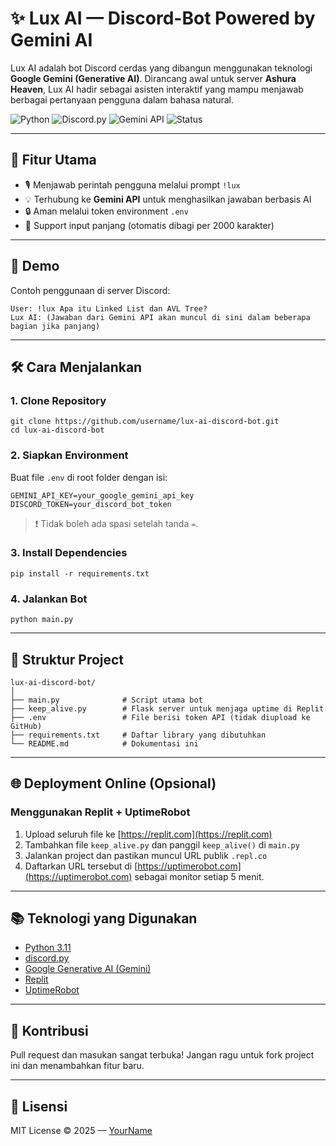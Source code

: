 # ✨ Lux AI — Discord-Bot Powered by Gemini AI

Lux AI adalah bot Discord cerdas yang dibangun menggunakan teknologi **Google Gemini (Generative AI)**. Dirancang awal untuk server **Ashura Heaven**, Lux AI hadir sebagai asisten interaktif yang mampu menjawab berbagai pertanyaan pengguna dalam bahasa natural.

![Python](https://img.shields.io/badge/Python-3.11-blue?style=flat-square)
![Discord.py](https://img.shields.io/badge/discord.py-2.x-blueviolet?style=flat-square)
![Gemini API](https://img.shields.io/badge/Google%20Gemini-API-brightgreen?style=flat-square)
![Status](https://img.shields.io/badge/status-online-brightgreen?style=flat-square)

---

## 🧠 Fitur Utama

- 🎙️ Menjawab perintah pengguna melalui prompt `!lux`
- 💡 Terhubung ke **Gemini API** untuk menghasilkan jawaban berbasis AI
- 🔒 Aman melalui token environment `.env`
- 🧾 Support input panjang (otomatis dibagi per 2000 karakter)

---

## 🚀 Demo

Contoh penggunaan di server Discord:

```text
User: !lux Apa itu Linked List dan AVL Tree?
Lux AI: (Jawaban dari Gemini API akan muncul di sini dalam beberapa bagian jika panjang)
```

---

## 🛠️ Cara Menjalankan

### 1. Clone Repository
```
git clone https://github.com/username/lux-ai-discord-bot.git
cd lux-ai-discord-bot
```

### 2. Siapkan Environment
Buat file `.env` di root folder dengan isi:
```
GEMINI_API_KEY=your_google_gemini_api_key
DISCORD_TOKEN=your_discord_bot_token
```

> ❗ Tidak boleh ada spasi setelah tanda `=`.

### 3. Install Dependencies
```
pip install -r requirements.txt
```

### 4. Jalankan Bot
```
python main.py
```

---

## 🧾 Struktur Project

```
lux-ai-discord-bot/
│
├── main.py              # Script utama bot
├── keep_alive.py        # Flask server untuk menjaga uptime di Replit
├── .env                 # File berisi token API (tidak diupload ke GitHub)
├── requirements.txt     # Daftar library yang dibutuhkan
└── README.md            # Dokumentasi ini
```

---

## 🌐 Deployment Online (Opsional)

### Menggunakan Replit + UptimeRobot

1. Upload seluruh file ke [https://replit.com](https://replit.com)
2. Tambahkan file `keep_alive.py` dan panggil `keep_alive()` di `main.py`
3. Jalankan project dan pastikan muncul URL publik `.repl.co`
4. Daftarkan URL tersebut di [https://uptimerobot.com](https://uptimerobot.com) sebagai monitor setiap 5 menit.

---

## 📚 Teknologi yang Digunakan

- [Python 3.11](https://www.python.org/)
- [discord.py](https://discordpy.readthedocs.io/en/stable/)
- [Google Generative AI (Gemini)](https://ai.google.dev/)
- [Replit](https://replit.com/)
- [UptimeRobot](https://uptimerobot.com/)

---

## 🙌 Kontribusi

Pull request dan masukan sangat terbuka! Jangan ragu untuk fork project ini dan menambahkan fitur baru.

---

## 📄 Lisensi

MIT License © 2025 — [YourName](https://github.com/Ikhsaaan334)
